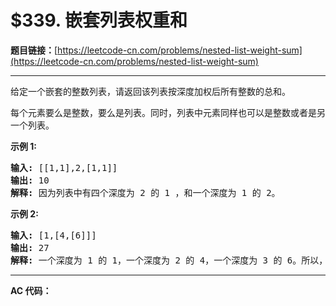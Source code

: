 # $339. 嵌套列表权重和

**题目链接：**[https://leetcode-cn.com/problems/nested-list-weight-sum](https://leetcode-cn.com/problems/nested-list-weight-sum)

---

<div class="content__1Y2H">
 <div class="notranslate">
  <p>给定一个嵌套的整数列表，请返回该列表按深度加权后所有整数的总和。</p> 
  <p>每个元素要么是整数，要么是列表。同时，列表中元素同样也可以是整数或者是另一个列表。</p> 
  <p><strong>示例 1:</strong></p> 
  <pre class="language-text"><strong>输入: </strong>[[1,1],2,[1,1]]
<strong>输出: </strong>10 
<strong>解释: </strong>因为列表中有四个深度为 2 的 1 ，和一个深度为 1 的 2。</pre> 
  <p><strong>示例 2:</strong></p> 
  <pre class="language-text"><strong>输入: </strong>[1,[4,[6]]]
<strong>输出: </strong>27 
<strong>解释: </strong>一个深度为 1 的 1，一个深度为 2 的 4，一个深度为 3 的 6。所以，1 + 4*2 + 6*3 = 27。</pre> 
 </div>
</div>

---

**AC 代码：**

```java

```